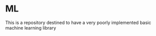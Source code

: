 # ML
This is a repository destined to have a very poorly implemented basic machine learning library
